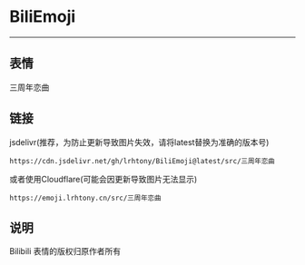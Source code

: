 # BiliEmoji
---
## 表情
三周年恋曲
## 链接
jsdelivr(推荐，为防止更新导致图片失效，请将latest替换为准确的版本号)
```
https://cdn.jsdelivr.net/gh/lrhtony/BiliEmoji@latest/src/三周年恋曲
```
或者使用Cloudflare(可能会因更新导致图片无法显示)
```
https://emoji.lrhtony.cn/src/三周年恋曲
```
## 说明
Bilibili 表情的版权归原作者所有
